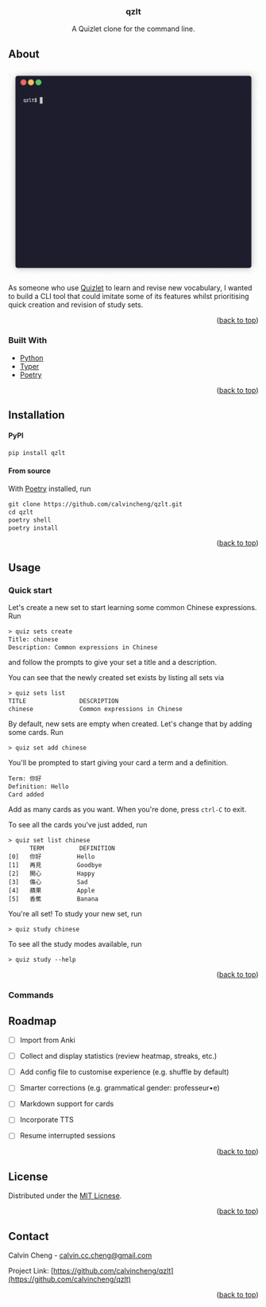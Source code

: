 <div id="top"></div>



<br />
<div align="center">
  <h3 align="center">qzlt</h3>
  <p align="center">
    A Quizlet clone for the command line.
  </p>
</div>



## About

<div align="center">
  <img src="docs/screenshot.gif" alt="Screenshot" width="640" />
</div>

As someone who use [Quizlet](https://quizlet.com) to learn and revise new
vocabulary, I wanted to build a CLI tool that could imitate some of its features whilst
prioritising quick creation and revision of study sets.

<p align="right">(<a href="#top">back to top</a>)</p>



### Built With

* [Python](https://www.python.org/)
* [Typer](https://typer.tiangolo.com/)
* [Poetry](https://python-poetry.org/)

<p align="right">(<a href="#top">back to top</a>)</p>



## Installation

#### PyPI
```
pip install qzlt
```

#### From source
With [Poetry](https://python-poetry.org) installed, run
```
git clone https://github.com/calvincheng/qzlt.git
cd qzlt
poetry shell
poetry install
```

<p align="right">(<a href="#top">back to top</a>)</p>



## Usage

### Quick start

Let's create a new set to start learning some common Chinese expressions. Run
```
> quiz sets create
Title: chinese
Description: Common expressions in Chinese
```
and follow the prompts to give your set a title and a description.

You can see that the newly created set exists by listing all sets via
```
> quiz sets list
TITLE               DESCRIPTION
chinese             Common expressions in Chinese
```

By default, new sets are empty when created. Let's change that by adding some cards. Run
```
> quiz set add chinese
```

You'll be prompted to start giving your card a term and a definition.
```
Term: 你好
Definition: Hello
Card added
```

Add as many cards as you want. When you're done, press `ctrl-C` to exit.

To see all the cards you've just added, run
```
> quiz set list chinese
      TERM          DEFINITION
[0]   你好          Hello
[1]   再見          Goodbye
[2]   開心          Happy
[3]   傷心          Sad
[4]   蘋果          Apple
[5]   香蕉          Banana
```

You're all set! To study your new set, run
```
> quiz study chinese
```

To see all the study modes available, run
```
> quiz study --help
```

<p align="right">(<a href="#top">back to top</a>)</p>


### Commands



## Roadmap

- [ ] Import from Anki
- [ ] Collect and display statistics (review heatmap, streaks, etc.)
- [ ] Add config file to customise experience (e.g. shuffle by default)
- [ ] Smarter corrections (e.g. grammatical gender: professeur•e)
- [ ] Markdown support for cards
- [ ] Incorporate TTS
- [ ] Resume interrupted sessions


<p align="right">(<a href="#top">back to top</a>)</p>



## License

Distributed under the [MIT Licnese](https://github.com/calvincheng/qzlt/blob/master/LICENSE).

<p align="right">(<a href="#top">back to top</a>)</p>



## Contact

Calvin Cheng - calvin.cc.cheng@gmail.com

Project Link: [https://github.com/calvincheng/qzlt](https://github.com/calvincheng/qzlt)

<p align="right">(<a href="#top">back to top</a>)</p>
